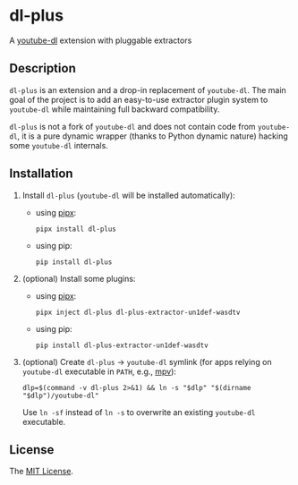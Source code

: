# dl-plus

A [youtube-dl][youtube-dl-website] extension with pluggable extractors

## Description

`dl-plus` is an extension and a drop-in replacement of `youtube-dl`. The main goal of the project is to add an easy-to-use extractor plugin system to `youtube-dl` while maintaining full backward compatibility.

`dl-plus` is not a fork of `youtube-dl` and does not contain code from `youtube-dl`, it is a pure dynamic wrapper (thanks to Python dynamic nature) hacking some `youtube-dl` internals.

## Installation

  1. Install `dl-plus` (`youtube-dl` will be installed automatically):

      * using [pipx][pipx-website]:

        ```
        pipx install dl-plus
        ```

      * using pip:

        ```
        pip install dl-plus
        ```

  2. (optional) Install some plugins:

      * using [pipx][pipx-website]:

        ```
        pipx inject dl-plus dl-plus-extractor-un1def-wasdtv
        ```

      * using pip:

        ```
        pip install dl-plus-extractor-un1def-wasdtv
        ```

  3. (optional) Create `dl-plus` → `youtube-dl` symlink (for apps relying on `youtube-dl` executable in `PATH`, e.g., [mpv][mpv-website]):

      ```
      dlp=$(command -v dl-plus 2>&1) && ln -s "$dlp" "$(dirname "$dlp")/youtube-dl"
      ```

      Use `ln -sf` instead of `ln -s` to overwrite an existing `youtube-dl` executable.

## License

The [MIT License][license].


[youtube-dl-website]: https://ytdl-org.github.io/youtube-dl/
[pipx-website]: https://pipxproject.github.io/pipx/
[mpv-website]: https://mpv.io/
[license]: https://github.com/un-def/dl-plus/blob/master/LICENSE
